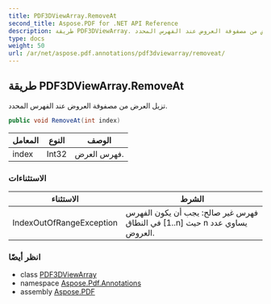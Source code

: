 ```yaml
---
title: PDF3DViewArray.RemoveAt
second_title: Aspose.PDF for .NET API Reference
description: طريقة PDF3DViewArray. تزيل العرض من مصفوفة العروض عند الفهرس المحدد
type: docs
weight: 50
url: /ar/net/aspose.pdf.annotations/pdf3dviewarray/removeat/
---
```

## طريقة PDF3DViewArray.RemoveAt

تزيل العرض من مصفوفة العروض عند الفهرس المحدد.

```csharp
public void RemoveAt(int index)
```

| المعامل | النوع | الوصف |
| --- | --- | --- |
| index | Int32 | فهرس العرض. |

### الاستثناءات

| الاستثناء | الشرط |
| --- | --- |
| IndexOutOfRangeException | فهرس غير صالح: يجب أن يكون الفهرس في النطاق [1..n] حيث n يساوي عدد العروض. |

### انظر أيضًا

* class [PDF3DViewArray](../)
* namespace [Aspose.Pdf.Annotations](../../../aspose.pdf.annotations/)
* assembly [Aspose.PDF](../../../)